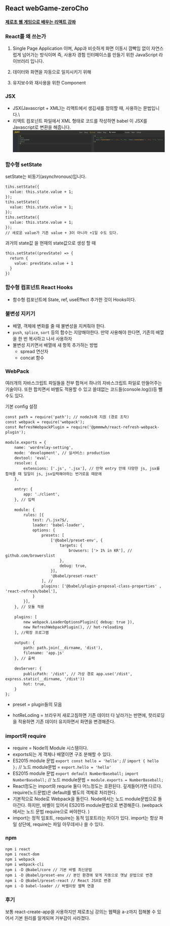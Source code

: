 ## React webGame-zeroCho

#### [제로초 웹 게임으로 배우는 리액트 강좌](https://www.youtube.com/watch?v=V3QsSrldHqI&list=PLcqDmjxt30RtqbStQqk-eYMK8N-1SYIFn&index=1)

### React를 왜 쓰는가

1. Single Page Application 이며, App과 비슷하게 화면 이동시 깜빡임 없이 자연스럽게 넘어가는 방식이며 즉, 사용자 경험 인터페이스를 만들기 위한 JavaScript 라이브러리 입니다.

1. 데이터와 화면을 자동으로 일치시키기 위해

1. 유지보수와 재사용을 위한 Component

### JSX

- JSX(Javascript + XML)는 리액트에서 생김새를 정의할 때, 사용하는 문법입니다.\
- 리액트 컴포넌트 파일에서 XML 형태로 코드를 작성하면 babel 이 JSX를 Javascript로 변환을 해줍니다.
  ![](/images/1.png)

### 함수형 setState

setState는 비동기(asynchronous)입니다.

```
tihs.setState({
  value: this.state.value + 1;
});
tihs.setState({
  value: this.state.value + 1;
});
tihs.setState({
  value: this.state.value + 1;
});
// 새로운 value가 기존 value + 3이 아니라 +1일 수도 있다.
```

과거의 state값 을 현재의 state값으로 생성 할 때

```
this.setState((prevState) => {
  return {
    value: prevState.value + 1
  }
})
```

### 함수형 컴포넌트 React Hooks

- 함수형 컴포넌트에 State, ref, useEffect 추가한 것이 Hooks이다.

### 불변성 지키기

- 배열, 객체에 변화를 줄 때 불변성을 지켜줘야 한다.
- `push`, `splice`, `sort` 등의 함수는 지양해야한다. 만약 사용해야 한다면, 기존의 배열을 한 번 복사하고 나서 사용하자
- 불변성 지키면서 배열에 새 항목 추가하는 방법
  - spread 연산자
  - concat 함수

### WebPack

여러개의 자바스크립트 파일들을 전부 합쳐서 하나의 자바스크립트 파일로 만들어주는 기술이다.
또한 합치면서 바벨도 적용할 수 있고 쓸데없는 코드들(console.log())등 뺄수도 있다.

기본 config 설정

```
const path = require('path'); // nodeJs에 지원 (경로 조작)
const webpack = require('webpack');
const RefreshWebpackPlugin = require('@pmmmwh/react-refresh-webpack-plugin');

module.exports = {
    name: 'wordrelay-setting',
    mode: 'development', // 실서비스: production
    devtool: 'eval',
    resolve: {
        extensions: ['.js', '.jsx'], // 만약 entry 안에 다양한 js, jsx를 합쳐줄 때 일일이 js, jsx입력해야하는 번거로움 때문에
    },

    entry: {
        app: './client',
    }, // 입력

    module: {
        rules: [{
            test: /\.jsx?$/,
            loader: 'babel-loader',
            options: {
                presets: [
                    ['@babel/preset-env', {
                        targets: {
                            browsers: ['> 1% in KR'], // github.com/browerslist
                        },
                        debug: true,
                    }],
                    '@babel/preset-react'
                ], //
                plugins: ['@babel/plugin-proposal-class-properties' , 'react-refresh/babel'],
            }
        }],
    }, // 모듈 적용

    plugins: [
        new webpack.LoaderOptionsPlugin({ debug: true }),
        new RefreshWebpackPlugin(), // hot-reloading
    ], //확장 프로그램

    output: {
        path: path.join(__dirname, 'dist'),
        filename: 'app.js'
    }, // 출력

    devServer: {
        publicPath: '/dist', // 가상 경로 app.use('/dist', express.static(__dirname, '/dist'))
        hot: true,
    }
};
```

- preset = plugin들의 모음

- hotReLoding = 브라우저 새로고침하면 기존 데이터 다 날라가는 반면에, 핫리로딩을 적용하면 기존 데이터 유지하면서 화면을 변경해준다.

### import와 require

- require = Node의 Module 시스템이다.
- exports되는 게 객체나 배열이면 구조 분해할 수 있다.
- ES2015 module 문법 `export const hello = 'hello';` // `import { hello };` // 노드 module문법 = `export.hello = 'hello'`
- ES2015 module 문법 `export default NumberBaseball;` `import NumberBaseball;` // 노드 module문법 = `module.exports = NumberBaseball;`
- React정도는 import와 requrie 둘다 어느정도는 호환된다. 깊게들어가면 다르다. require(노드문법)은 default를 별도의 객체로 처리한다.
- 기본적으로 Node로 Webpack을 돌린다. Node에서는 노드 module문법으로 돌아간다. 하지만, 바벨이 있어서 ES2015 module문법으로 변경해준다. (webpack에서는 노드 문법 require으로 써야한다. )
- import는 정적 임포트, require는 동적 임포트라는 차이가 있다. import는 항상 파일 상단에, require는 파일 아무데서나 쓸 수 있다.

### npm

```
npm i react
npm i react-dom
npm i webpack
npm i webpack-cli
npm i -D @babel/core // 기본 바벨 최신문법
npm i -D @babel/preset-env // 본인 환경에 맞게 자동으로 옛날 문법으로 변경
npm i -D @babel/preset-react // React JSX로 변경
npm i -D babel-loader // 바벨이랑 웹팩 연결
```

### 후기

보통 react-create-app을 사용하지만 제로초님 강의는 웹팩을 a-z까지 접해볼 수 있어서 기본 원리를 알게되며 거부감이 사라졌다.

